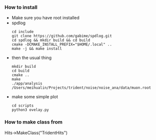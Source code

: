 ### How to install

- Make sure you have root installed
- spdlog
  ```
  cd include
  git clone https://github.com/gabime/spdlog.git
  cd spdlog && mkdir build && cd build
  cmake -DCMAKE_INSTALL_PREFIX="$HOME/.local" ..
  make -j && make install
  ```
- then the usual thing
  ```
  mkdir build
  cd build
  cmake ..
  make
  ./app/analysis /Users/meihualin/Projects/trident/noise/noise_ana/data/muon.root
  ```
- make some simple plot
  ```
  cd scripts
  python3 ovelay.py
  ```

### How to make class from  
Hits->MakeClass("TridentHits")
